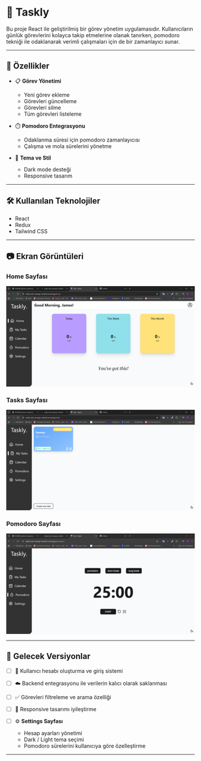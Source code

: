 # 📌 Taskly

Bu proje React ile geliştirilmiş bir görev yönetim uygulamasıdır. Kullanıcıların günlük görevlerini kolayca takip etmelerine olanak tanırken, pomodoro tekniği ile odaklanarak verimli çalışmaları için de bir zamanlayıcı sunar.

---

## 🚀 Özellikler

- 📋 **Görev Yönetimi**

  - Yeni görev ekleme
  - Görevleri güncelleme
  - Görevleri silme
  - Tüm görevleri listeleme

- ⏱️ **Pomodoro Entegrasyonu**

  - Odaklanma süresi için pomodoro zamanlayıcısı
  - Çalışma ve mola sürelerini yönetme

- 🎨 **Tema ve Stil**
  - Dark mode desteği
  - Responsive tasarım

---

## 🛠️ Kullanılan Teknolojiler

- React
- Redux
- Tailwind CSS

---

## 📷 Ekran Görüntüleri

### Home Sayfası

![Home Sayfası](src/assets/screenshot1.png)

### Tasks Sayfası

![Tasks Sayfası](src/assets/screenshot2.png)

### Pomodoro Sayfası

![Pomodoro Sayfası](src/assets/screenshot3.png)

---

## 📅 Gelecek Versiyonlar

- [ ] 👥 Kullanıcı hesabı oluşturma ve giriş sistemi
- [ ] ☁️ Backend entegrasyonu ile verilerin kalıcı olarak saklanması
- [ ] ✅ Görevleri filtreleme ve arama özelliği
- [ ] 🧩 Responsive tasarımı iyileştirme

- [ ] ⚙️ **Settings Sayfası**

  - Hesap ayarları yönetimi
  - Dark / Light tema seçimi
  - Pomodoro sürelerini kullanıcıya göre özelleştirme

---
